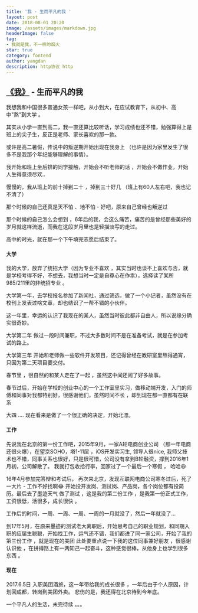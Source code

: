```yaml
---
title: '我 - 生而平凡的我 '
layout: post
date: 2018-08-01 20:20
image: /assets/images/markdown.jpg
headerImage: false
tag:
- 我就是我，不一样的烟火
star: true
category: fontend
author: yangdan
description: http协议 http
---
```


##  [《我》](https://y.qq.com/portal/player.html) -  生而平凡的我

 我想我和中国很多普通女孩一样吧，从小到大，在应试教育下，从初中、高中"熬"到大学 。

 其实从小学一直到高二，我一直还算比较听话，学习成绩也还不错，勉强算得上是班上的尖子生，反正是老师、家长喜欢的那一款。

 或许是高二暑假，传说中的叛逆期开始出现在我身上 （也许是因为家里发生了很多不是我那个年纪能够理解的事情）。

 我开始和班上坐后排的同学接触，开始会不听老师的话 ，开始会不做作业，开始人生得意须尽欢..

 慢慢的，我从班上的前十掉到二十 ，掉到三十好几 （班上有60人左右吧，我也记不清了）

 那个时候的自己还真是天不怕 、地不怕 -  好吧，原来自己曾经也叛逆过

 那个时候的自己怎么会想到 ，6年后的我，会这么痛苦，痛苦的是曾经那些美好的岁月就这样流逝，而我在这段岁月里也是轻描淡写的走过。

 高中的时光，就在那一个下午填完志愿后结束了。


#### 大学
 我的大学，放弃了统招大学（因为专业不喜欢 ，其实当时也谈不上喜欢与否，就是学校考得不好，不想去，我想当时一定是自尊心在作祟），选择读了某所985/211里的非统招专业 。

 大学第一年，去学校报名参加了新闻社，通过筛选，做了一个小记者，虽然没有在校刊上发表过啥文章，却也结识了一帮不错的小伙伴。

 这一年里，幸运的认识了我现在的某人，虽然当时彼此都非自由人，所以说缘分确实很奇妙。

 大学第二年 做过一段时间兼职，不过大多数时间不是在准备考试，就是在参加考试的路上。

 大学第三年 开始和老师做一些软件开发项目，还记得曾经在教研室里熬得通宵，只因为第二天项目要交付。

 春节里 ，很自然的和某人走在了一起 ，虽然这中间还闹了好多故事。

 春节过后，开始在学校的创业中心的一个工作室里实习，做移动端开发，入门的师傅和同事对我都特别好，很感谢他们，虽然时间不长 ，却到现在都一直都有在联系

 大四 .... 现在看来是做了一个很正确的决定，开始北漂。

#### 工作
 先说我在北京的第一份工作吧，2015年9月，一家A轮电商创业公司 （那一年电商还很火爆），在望京SOHO，塔1-11层 ，iOS开发实习生, 领导人很nice, 我师父技术也不错，同事关系也很好，只是很可惜，公司没有拿到B轮融资，撑到2016年1月初，公司解散了。
 我就打包收拾行李，回家过了一个最后一个寒假  ， 哈哈😆

 16年4月参加完答辩和考试后， 再次来北京，发现互联网电商公司寒冬过后，死了一大片 - 工作不好找啊😂
 开始投开发岗、测试岗、产品岗，各个岗位都有投简历。最后去了墨迹天气 做了测试 ，这是我的第二份工作 ，是我第一份正式工作，工资很低，活很多，成长很快 。

 工作后的时间，一周、一周、一周、一周的一月就没了，然后一年就没了...

 到17年5月，在原来墨迹的测试老大离职后，开始思考自己的职业规划，和同期入职的应届生聪聪，开始找工作，运气还不错，我们都进了同一家公司，开始了我的第三份工作 ，就是现在的美团
 此处要重点说一下我的这位同事兼好朋友 ，很感谢认识他 ，在拼搏路上有一两知己一起奋斗，这种感觉很棒，从他身上也学到很多东西 。

#### 现在

2017.6.5日 入职美团酒旅，这一年带给我的成长很多 ，一年后由于个人原因，计划回成都，转岗到美团外卖。
悲伤的是，我还得在北京待到今年底。

一个平凡人的生活，未完待续 。。。


